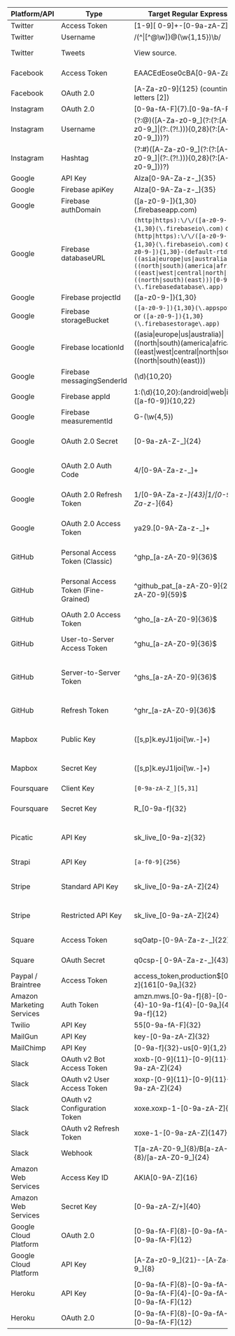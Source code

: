 | Platform/API | Type | Target Regular Expression | Source |
| --- | --- | --- | --- |
| Twitter | Access Token | [1-9][ 0-9]+-[0-9a-zA-Z]{40} | 
| Twitter | Username | /(^\|[^@\w])@(\w{1,15})\b/ | https://stackoverflow.com/a/13398311
| Twitter | Tweets | View source. | https://github.com/twitter/twitter-text/blob/master/rb/lib/twitter-text/regex.rb
| Facebook | Access Token | EAACEdEose0cBA[0-9A-Za-z]+ | https://grep.app/search?q=EAACEdEose0cBA%5B0-9A-Za-z%5D%2B&regexp=true
| Facebook | OAuth 2.0 | [A-Za-z0-9]{125} (counting letters [2]) | https://developers.facebook.com/docs/facebook-login/access-tokens/
| Instagram | OAuth 2.0 | [0-9a-fA-F]{7}\.[0-9a-fA-F]{32} | https://www.instagram.com/developer/authentication/
| Instagram | Username | (?:@)([A-Za-z0-9_]\(?:(?:[A-Za-z0-9_]\|(?:\.(?!\.))){0,28}(?:[A-Za-z0-9_]))?) | https://blog.jstassen.com/2016/03/code-regex-for-instagram-username-and-hashtags/
| Instagram | Hashtag | (?:#)([A-Za-z0-9_]\(?:(?:[A-Za-z0-9_]\|(?:\.(?!\.))){0,28}(?:[A-Za-z0-9_]))?) | https://blog.jstassen.com/2016/03/code-regex-for-instagram-username-and-hashtags/
| Google | API Key | AIza[0-9A-Za-z-_]{35} |
| Google | Firebase apiKey | AIza[0-9A-Za-z-_]{35} |
| Google | Firebase authDomain | ([a-z0-9-]){1,30}(\.firebaseapp\.com) |  |
| Google | Firebase databaseURL | `(http\|https):\/\/([a-z0-9-]){1,30}(\.firebaseio\.com)` or `(http\|https):\/\/([a-z0-9-]){1,30}(\.firebaseio\.com)` or `([a-z0-9-]){1,30}-(default-rtdb).((asia\|europe\|us\|australia)\|((north\|south)(america\|africa)))-((east\|west\|central\|north\|south)\|((north\|south)(east)))[0-9]{1,2}(\.firebasedatabase\.app)`
| Google | Firebase projectId | ([a-z0-9-]){1,30} |
| Google | Firebase storageBucket | `([a-z0-9-]){1,30}(\.appspot\.com)` or `([a-z0-9-]){1,30}(\.firebasestorage\.app)` |  |
| Google | Firebase locationId | ((asia\|europe\|us\|australia)\|((north\|south)(america\|africa)))-((east\|west\|central\|north\|south)\|((north\|south)(east))) |
| Google | Firebase messagingSenderId | (\d){10,20} |
| Google | Firebase appId | 1:(\d){10,20}:(android\|web\|ios):([a-f0-9]){10,22} |  |
| Google | Firebase measurementId | G-(\w{4,5}) |
| Google | OAuth 2.0 Secret | [0-9a-zA-Z\-_]{24} | https://www.ndss-symposium.org/wp-content/uploads/2019/02/ndss2019_04B-3_Meli_paper.pdf
| Google | OAuth 2.0 Auth Code | 4/[0-9A-Za-z\-_]+ | https://www.ndss-symposium.org/wp-content/uploads/2019/02/ndss2019_04B-3_Meli_paper.pdf
| Google | OAuth 2.0 Refresh Token | 1/[0-9A-Za-z\-_]{43}\|1/[0-9A-Za-z\-_]{64} | https://www.ndss-symposium.org/wp-content/uploads/2019/02/ndss2019_04B-3_Meli_paper.pdf
| Google | OAuth 2.0 Access Token | ya29\.[0-9A-Za-z\-_]+ | https://www.ndss-symposium.org/wp-content/uploads/2019/02/ndss2019_04B-3_Meli_paper.pdf
| GitHub | Personal Access Token (Classic) | ^ghp_[a-zA-Z0-9]{36}$ | https://docs.github.com/en/authentication/keeping-your-account-and-data-secure/creating-a-personal-access-token
| GitHub | Personal Access Token (Fine-Grained) | ^github_pat_[a-zA-Z0-9]{22}_[a-zA-Z0-9]{59}$ |https://docs.github.com/en/authentication/keeping-your-account-and-data-secure/creating-a-personal-access-token#creating-a-fine-grained-personal-access-token
| GitHub | OAuth 2.0 Access Token | ^gho_[a-zA-Z0-9]{36}$ | https://docs.github.com/en/apps/oauth-apps/building-oauth-apps/authorizing-oauth-apps
| GitHub | User-to-Server Access Token | ^ghu_[a-zA-Z0-9]{36}$ | https://docs.github.com/en/apps/creating-github-apps/authenticating-with-a-github-app/authenticating-with-a-github-app-on-behalf-of-a-user
| GitHub | Server-to-Server Token | ^ghs_[a-zA-Z0-9]{36}$ | https://docs.github.com/en/apps/creating-github-apps/authenticating-with-a-github-app/about-authentication-with-a-github-app#authenticating-as-an-installation
| GitHub | Refresh Token | ^ghr_[a-zA-Z0-9]{36}$ | https://docs.github.com/en/apps/creating-github-apps/authenticating-with-a-github-app/refreshing-user-access-tokensox | Secret Key | ([s,p]k.eyJ1Ijoi[\w\.-]+) | https://grep.app/search?q=%28%5Bs%2Cp%5Dk.eyJ1Ijoi%5B%5Cw%5C.-%5D%2B%29&regexp=true
| Mapbox | Public Key | ([s,p]k.eyJ1Ijoi[\w\.-]+) | https://grep.app/search?q=%28%5Bs%2Cp%5Dk.eyJ1Ijoi%5B%5Cw%5C.-%5D%2B%29&regexp=true
| Mapbox | Secret Key | ([s,p]k.eyJ1Ijoi[\w\.-]+) | https://grep.app/search?q=%28%5Bs%2Cp%5Dk.eyJ1Ijoi%5B%5Cw%5C.-%5D%2B%29&regexp=true
| Foursquare | Client Key | `[0-9a-zA-Z_][5,31]` |  |
| Foursquare | Secret Key | R_[0-9a-f]{32} | https://www.ndss-symposium.org/wp-content/uploads/2019/02/ndss2019_04B-3_Meli_paper.pdf |
| Picatic | API Key | sk_live_[0-9a-z]{32} | https://www.ndss-symposium.org/wp-content/uploads/2019/02/ndss2019_04B-3_Meli_paper.pdf |
| Strapi | API Key | `[a-f0-9]{256}` | https://docs.strapi.io/dev-docs/configurations/api-tokens |
| Stripe | Standard API Key | sk_live_[0-9a-zA-Z]{24} | https://www.ndss-symposium.org/wp-content/uploads/2019/02/ndss2019_04B-3_Meli_paper.pdf |
| Stripe | Restricted API Key | sk_live_[0-9a-zA-Z]{24} | https://www.ndss-symposium.org/wp-content/uploads/2019/02/ndss2019_04B-3_Meli_paper.pdf |
| Square | Access Token | sqOatp-[0-9A-Za-z\-_]{22} | https://developer.squareup.com/reference/square/oauth-api/obtaintoken |
| Square | OAuth Secret | q0csp-[ 0-9A-Za-z\-_]{43} | https://developer.squareup.com/reference/square/oauth-api/obtaintoken |
| Paypal / Braintree | Access Token | access_token\,production\$[0-9a-z]{161[0-9a,]{32} |  |
| Amazon Marketing Services | Auth Token | amzn\.mws\.[0-9a-f]{8}-[0-9a-f]{4}-10-9a-f1{4}-[0-9a,]{4}-[0-9a-f]{12} |  |
| Twilio | API Key | 55[0-9a-fA-F]{32} |  |
| MailGun | API Key | key-[0-9a-zA-Z]{32} |  |
| MailChimp | API Key | [0-9a-f]{32}-us[0-9]{1,2} |  |
| Slack | OAuth v2 Bot Access Token | xoxb-[0-9]{11}-[0-9]{11}-[0-9a-zA-Z]{24} | https://api.slack.com/authentication/oauth-v2
| Slack | OAuth v2 User Access Token | xoxp-[0-9]{11}-[0-9]{11}-[0-9a-zA-Z]{24} | https://api.slack.com/authentication/oauth-v2
| Slack | OAuth v2 Configuration Token | xoxe.xoxp-1-[0-9a-zA-Z]{166} | https://api.slack.com/authentication/rotation
| Slack | OAuth v2 Refresh Token | xoxe-1-[0-9a-zA-Z]{147} | https://api.slack.com/authentication/rotation
| Slack | Webhook | T[a-zA-Z0-9_]{8}/B[a-zA-Z0-9_]{8}/[a-zA-Z0-9_]{24} | https://api.slack.com/messaging/webhooks
| Amazon Web Services | Access Key ID | AKIA[0-9A-Z]{16} |  |
| Amazon Web Services | Secret Key | [0-9a-zA-Z/+]{40} |  |
| Google Cloud Platform | OAuth 2.0 | [0-9a-fA-F]{8}-[0-9a-fA-F]{4}-[0-9a-fA-F]{12} |  |
| Google Cloud Platform | API Key | [A-Za-z0-9_]{21}--[A-Za-z0-9_]{8} |  |
| Heroku | API Key | [0-9a-fA-F]{8}-[0-9a-fA-F]{4}-[0-9a-fA-F]{4}-[0-9a-fA-F]{4}-[0-9a-fA-F]{12} | https://devcenter.heroku.com/articles/platform-api-quickstart |
| Heroku | OAuth 2.0 | [0-9a-fA-F]{8}-[0-9a-fA-F]{4}-[0-9a-fA-F]{12} |  |
